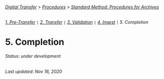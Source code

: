 ###### [Digital Transfer](../../README.md) > [Procedures](../procedures-home.md) > [Standard Method: Procedures for Archives](00-introduction.md)
###### [1. Pre-Transfer](01-pre-transfer.md) `|` [2. Transfer](02-transfer.md) `|` [3. Validation](03-validation.md) `|` [4. Ingest](04-ingest.md) `|` 5. Completion

# 5. Completion
###### Status: under development


###### Last updated: Nov 16, 2020

